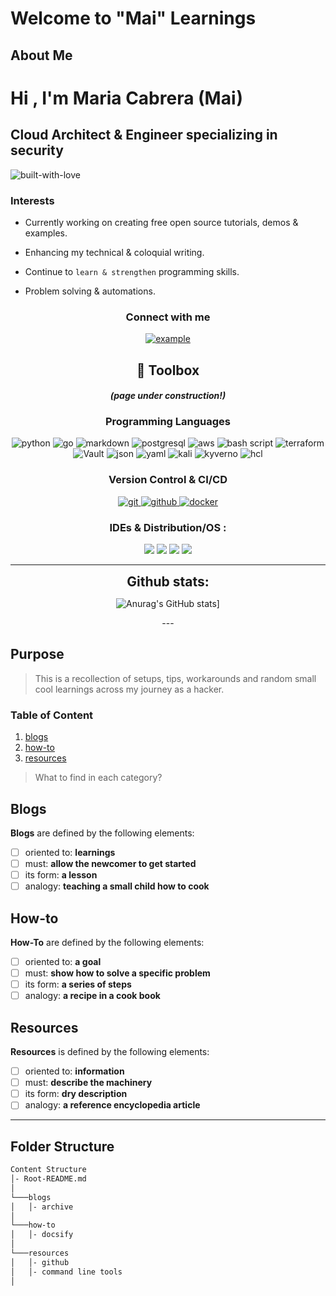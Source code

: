 # Welcome to "Mai" Learnings

## About Me

# Hi , I'm Maria Cabrera (Mai)

## Cloud Architect & Engineer specializing in security

<img src="https://forthebadge.com/images/badges/built-with-love.svg" alt="built-with-love"/>

### Interests

- Currently working on creating free open source tutorials, demos & examples.
  
- Enhancing my technical & coloquial writing.

- Continue to `learn & strengthen` programming skills.
  
- Problem solving & automations.

<!-- Connect w/ Mai -->
<h3 align="center">Connect with me</h3>

<div style="margin-top:10px" align="center">
  <div>
    <a href="https://linkedin.com/in/maria-f-cabrera/" target="_blank">
      <img src="https://img.shields.io/badge/Linked%20In-0A66C2.svg?style=for-the-badge&logo=linkedin&logoColor=white" alt="example"/>
    </a>
  </div>

## 🧰 Toolbox

#### ***(page under construction!)***

<!-- CICD -->
<h3 align="center">Programming Languages</h3>
<p align="center">
<img src="https://img.shields.io/badge/Python-3776AB?style=for-the-badge&logo=python&logoColor=white" alt="python"/>
<img src="https://img.shields.io/badge/Go-00ADD8?style=for-the-badge&logo=go&logoColor=white" alt="go"/>
<img src="https://img.shields.io/badge/Markdown-000000?style=for-the-badge&logo=markdown&logoColor=white" alt="markdown"/>
<img src="https://img.shields.io/badge/PostgreSQL-316192?style=for-the-badge&logo=postgresql&logoColor=white" alt="postgresql"/>
<img src="https://img.shields.io/badge/Amazon_AWS-232F3E?style=for-the-badge&logo=amazon-aws&logoColor=white" alt="aws"/>
<img src="https://img.shields.io/badge/Shell_Script-121011?style=for-the-badge&logo=gnu-bash&logoColor=white" alt="bash script"/>
<img src="https://img.shields.io/badge/Terraform-121011?style=for-the-badge&logo=Terraform&logoColor=blue" alt="terraform"/>
<img src="https://img.shields.io/badge/vault-121011?style=for-the-badge&logo=vault&logoColor=purple" alt="Vault"/>
<img src="https://img.shields.io/badge/json-121011?style=for-the-badge&logo=json&logoColor=black" alt="json"/>
<img src="https://img.shields.io/badge/yaml-121011?style=for-the-badge&logo=yaml&logoColor=yellow" alt="yaml"/>
<img src="https://img.shields.io/badge/kali-121011?style=for-the-badge&logo=kaliLinux&logoColor=blue" alt="kali"/>
<img src="https://img.shields.io/badge/kyverno-121011?style=for-the-badge&logo=kyverno&logoColor=green" alt="kyverno"/>
<img src="https://img.shields.io/badge/hcl-121011?style=for-the-badge&logo=hcl&logoColor=white" alt="hcl"/>

<!-- CICD -->
<h3 align="center">Version Control & CI/CD</h3>
<p align="center">
  <a href="https://git-scm.com/" target="_blank">
    <img src="https://img.shields.io/badge/git-F05032.svg?style=for-the-badge&logo=git&logoColor=white"
      alt="git"/>
  </a>
  <a href="https://github.com/ELanza-48" target="_blank">
    <img src="https://img.shields.io/badge/github-181717.svg?style=for-the-badge&logo=github&logoColor=white" alt="github" />
  </a>
    <a href="https://www.docker.com/" target="_blank">
    <img src="https://img.shields.io/badge/docker-2496ED.svg?style=for-the-badge&logo=docker&logoColor=white"
      alt="docker"/>
  </a>

</p>
<!-- IDEs & OS -->
<h3 align="center"> IDEs  & Distribution/OS :</h3>
<p align="center">
  <img src="https://img.shields.io/badge/vscode-007ACC.svg?style=for-the-badge&logo=visualstudiocode&logoColor=white">
  <img src="https://img.shields.io/badge/Linux-FCC624?style=for-the-badge&logo=linux&logoColor=black">
  <img src="https://img.shields.io/badge/Ubuntu-E95420?style=for-the-badge&logo=ubuntu&logoColor=white">
  <img src="https://img.shields.io/badge/Windows-0078D6?style=for-the-badge&logo=windows&logoColor=white">
</p>

<!-- Mai Stats -->
----
<div align="center">
<h2 align="center" style="margin: 5px 10px;">Github stats:</h2>

![Anurag's GitHub stats](https://github-readme-stats.vercel.app/api?username=maicabrera&count_private=true&show_icons=true&theme=nightowl)]
</div>
---

<div align="left">

## Purpose

> This is a recollection of setups, tips, workarounds
> and random small cool learnings across my journey
> as a hacker.

### Table of Content

1. [blogs](./docs/blogs/README.md)
2. [how-to](./docs/how-to/README.md)
3. [resources](./docs/resources/README.md)

> What to find in each category?

## Blogs <a name="blogs"></a>

**Blogs** are defined by the following elements:

- [ ] oriented to: **learnings**
- [ ] must: **allow the newcomer to get started**
- [ ] its form: **a lesson**
- [ ] analogy: **teaching a small child how to cook**

<!-- ### Sub paragraph <a name="explain"></a>
This is a sub paragraph, formatted in heading 3 style -->

## How-to <a name="how-to"></a>

**How-To** are defined by the following elements:

- [ ] oriented to: **a goal**
- [ ] must: **show how to solve a specific problem**
- [ ] its form: **a series of steps**
- [ ] analogy: **a recipe in a cook book**

<!-- ### Sub paragraph <a name="explain"></a>
This is a sub paragraph, formatted in heading 3 style -->

## Resources <a name="resources"></a>

**Resources** is defined by the following elements:

- [ ] oriented to: **information**
- [ ] must: **describe the machinery**
- [ ] its form: **dry description**
- [ ] analogy: **a reference encyclopedia article**

<!-- ### Sub paragraph <a name="explain"></a>
This is a sub paragraph, formatted in heading 3 style -->

---

## Folder Structure

```markdown
Content Structure
│- Root-README.md  
│
└───blogs
│   │- archive
│
└───how-to
│   │- docsify
│   
└───resources
│   │- github
│   │- command line tools
│
```
